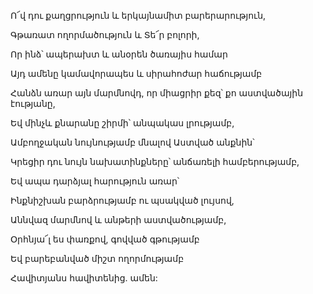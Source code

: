 Ո՜վ դու քաղցրություն և երկայնամիտ բարերարություն,


Գթառատ ողորմածություն և Տե՜ր բոլորի,


Որ ինձ՝ ապերախտ և անօրեն ծառայիս համար


Այդ ամենը կամավորապես և սիրահոժար հաճությամբ


Հանձն առար այն մարմնովդ, որ միացրիր քեզ՝ քո աստվածային էությանը,


Եվ մինչև քնարանը շիրմի՝ անպակաս լրությամբ,


Ամբողջական նույնությամբ մնալով Աստված անքնին՝


Կրեցիր դու նույն նախատինքները՝ անճառելի համբերությամբ,


Եվ ապա դարձյալ հարություն առար՝


Ինքնիշխան բարձրությամբ ու պսակված լույսով,


Աննվազ մարմնով և անթերի աստվածությամբ,


Օրհնյա՜լ ես փառքով, գովված գթությամբ


Եվ բարեբանված միշտ ողորմությամբ


Հավիտյանս հավիտենից. ամեն: